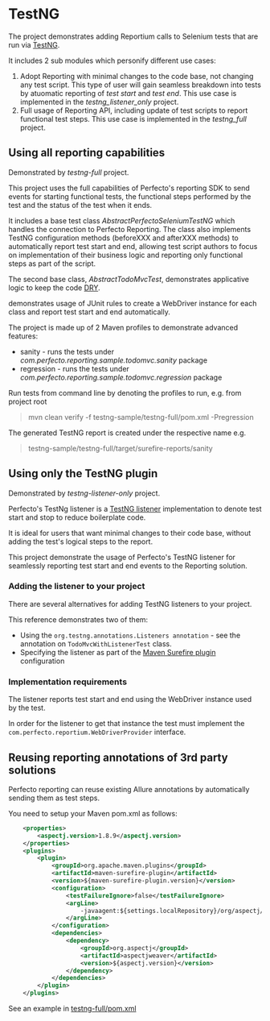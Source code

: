 # TestNG
The project demonstrates adding Reportium calls to Selenium tests that are run via [TestNG](http://testng.org/doc/index.html).

It includes 2 sub modules which personify different use cases:

1. Adopt Reporting with minimal changes to the code base, not changing any test script.
This type of user will gain seamless breakdown into tests by atuomatic reporting of _test start_ and _test end_.
This use case is implemented in the _testng_listener_only_ project.
2. Full usage of Reporting API, including update of test scripts to report functional test steps.
This use case is implemented in the _testng_full_ project.

## Using all reporting capabilities
Demonstrated by _testng-full_ project.

This project uses the full capabilities of Perfecto's reporting SDK to send events for starting functional tests, the functional steps
performed by the test and the status of the test when it ends.

It includes a base test class _AbstractPerfectoSeleniumTestNG_ which handles the connection to Perfecto Reporting.
The class also implements TestNG configuration methods (beforeXXX and afterXXX methods) to automatically report test start and end, allowing
test script authors to focus on implementation of their business logic and reporting only functional steps as part of the script.

The second base class, _AbstractTodoMvcTest_, demonstrates applicative logic to keep the code [DRY](https://en.wikipedia.org/wiki/Don%27t_repeat_yourself).

demonstrates usage of JUnit rules to create
a WebDriver instance for each class and report test start and end automatically.

The project is made up of 2 Maven profiles to demonstrate advanced features: 
- sanity - runs the tests under _com.perfecto.reporting.sample.todomvc.sanity_ package
- regression - runs the tests under _com.perfecto.reporting.sample.todomvc.regression_ package

Run tests from command line by denoting the profiles to run, e.g. from project root

> mvn clean verify -f testng-sample/testng-full/pom.xml -Pregression

The generated TestNG report is created under the respective name e.g. 

> testng-sample/testng-full/target/surefire-reports/sanity

## Using only the TestNG plugin
Demonstrated by _testng-listener-only_ project.

Perfecto's TestNg listener is a [TestNG listener](http://testng.org/doc/documentation-main.html#testng-listeners) implementation to denote test start and stop to reduce boilerplate code. 

It is ideal for users that want minimal changes to their code base, without adding the test's logical steps to the report.

This project demonstrate the usage of Perfecto's TestNG listener for seamlessly reporting test start and end events to the Reporting solution.

### Adding the listener to your project
There are several alternatives for adding TestNG listeners to your project.

This reference demonstrates two of them:

* Using the `org.testng.annotations.Listeners annotation` - see the annotation on `TodoMvcWithListenerTest` class. 
* Specifying the listener as part of the [Maven Surefire plugin](http://maven.apache.org/surefire/maven-surefire-plugin/) configuration

### Implementation requirements
The listener reports test start and end using the WebDriver instance used by the test.

In order for the listener to get that instance the test must implement the `com.perfecto.reportium.WebDriverProvider` interface.

## Reusing reporting annotations of 3rd party solutions
Perfecto reporting can reuse existing Allure annotations by automatically sending them as test steps.

You need to setup your Maven pom.xml as follows:

```xml
    <properties>
        <aspectj.version>1.8.9</aspectj.version>
    </properties>
    <plugins>
        <plugin>
            <groupId>org.apache.maven.plugins</groupId>
            <artifactId>maven-surefire-plugin</artifactId>
            <version>${maven-surefire-plugin.version}</version>
            <configuration>
                <testFailureIgnore>false</testFailureIgnore>
                <argLine>
                    -javaagent:${settings.localRepository}/org/aspectj/aspectjweaver/${aspectj.version}/aspectjweaver-${aspectj.version}.jar
                </argLine>
            </configuration>
            <dependencies>
                <dependency>
                    <groupId>org.aspectj</groupId>
                    <artifactId>aspectjweaver</artifactId>
                    <version>${aspectj.version}</version>
                </dependency>
            </dependencies>
        </plugin>
    </plugins>
```

See an example in [testng-full/pom.xml](testng-full/pom.xml)
